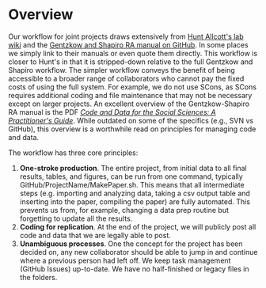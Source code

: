 # Overview

Our workflow for joint projects draws extensively from [Hunt Allcott's lab wiki](https://github.com/huntallcott/lab/wiki) and the [Gentzkow and Shapiro RA manual on GitHub](https://github.com/gslab-econ/ra-manual/wiki). In some places we simply link to their manuals or even quote them directly. This workflow is closer to Hunt's in that it is stripped-down relative to the full Gentzkow and Shapiro workflow. The simpler workflow conveys the benefit of being accessible to a broader range of collaborators who cannot pay the fixed costs of using the full system. For example, we do not use SCons, as SCons requires additional coding and file maintenance that may not be necessary except on larger projects. An excellent overview of the Gentzkow-Shapiro RA manual is the PDF [_Code and Data for the Social Sciences: A Practitioner's Guide_](https://web.stanford.edu/~gentzkow/research/CodeAndData.pdf). While outdated on some of the specifics (e.g., SVN vs GitHub), this overview is a worthwhile read on principles for managing code and data. 

The workflow has three core principles:
1. **One-stroke production**. The entire project, from initial data to all final results, tables, and figures, can be run from one command, typically GitHub/ProjectName/MakePaper.sh. This means that all intermediate steps (e.g. importing and analyzing data, taking a csv output table and inserting into the paper, compiling the paper) are fully automated. This prevents us from, for example, changing a data prep routine but forgetting to update all the results.
2. **Coding for replication**. At the end of the project, we will publicly post all code and data that we are legally able to post. 
3. **Unambiguous processes**. One the concept for the project has been decided on, any new collaborator should be able to jump in and continue where a previous person had left off. We keep task management (GitHub Issues) up-to-date. We have no half-finished or legacy files in the folders.

